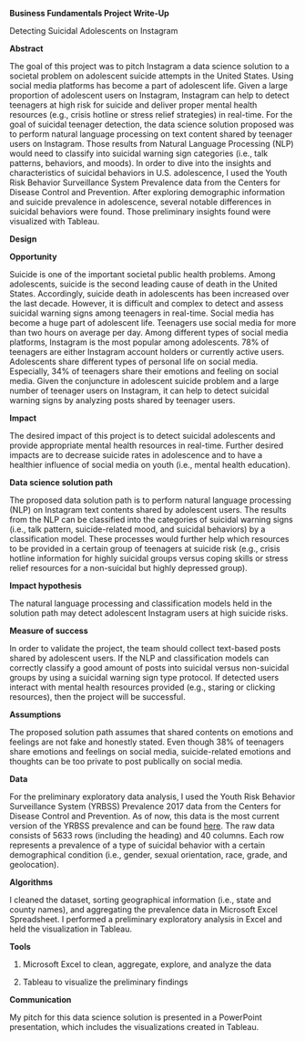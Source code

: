 **Business Fundamentals Project Write-Up**

Detecting Suicidal Adolescents on Instagram


**Abstract**

The goal of this project was to pitch Instagram a data science solution to a societal problem on adolescent suicide attempts in the United States. Using social media platforms has become a part of adolescent life. Given a large proportion of adolescent users on Instagram, Instagram can help to detect teenagers at high risk for suicide and deliver proper mental health resources (e.g., crisis hotline or stress relief strategies) in real-time. For the goal of suicidal teenager detection, the data science solution proposed was to perform natural language processing on text content shared by teenager users on Instagram. Those results from Natural Language Processing (NLP) would need to classify into suicidal warning sign categories (i.e., talk patterns, behaviors, and moods). In order to dive into the insights and characteristics of suicidal behaviors in U.S. adolescence, I used the Youth Risk Behavior Surveillance System Prevalence data from the Centers for Disease Control and Prevention. After exploring demographic information and suicide prevalence in adolescence, several notable differences in suicidal behaviors were found. Those preliminary insights found were visualized with Tableau.


**Design**

**Opportunity**

Suicide is one of the important societal public health problems. Among adolescents, suicide is the second leading cause of death in the United States. Accordingly, suicide death in adolescents has been increased over the last decade. However, it is difficult and complex to detect and assess suicidal warning signs among teenagers in real-time. Social media has become a huge part of adolescent life. Teenagers use social media for more than two hours on average per day. Among different types of social media platforms, Instagram is the most popular among adolescents. 78% of teenagers are either Instagram account holders or currently active users. Adolescents share different types of personal life on social media. Especially, 34% of teenagers share their emotions and feeling on social media. Given the conjuncture in adolescent suicide problem and a large number of teenager users on Instagram, it can help to detect suicidal warning signs by analyzing posts shared by teenager users. 

**Impact**

The desired impact of this project is to detect suicidal adolescents and provide appropriate mental health resources in real-time. Further desired impacts are to decrease suicide rates in adolescence and to have a healthier influence of social media on youth (i.e., mental health education).

**Data science solution path**

The proposed data solution path is to perform natural language processing (NLP) on Instagram text contents shared by adolescent users. The results from the NLP can be classified into the categories of suicidal warning signs (i.e., talk pattern, suicide-related mood, and suicidal behaviors) by a classification model. These processes would further help which resources to be provided in a certain group of teenagers at suicide risk (e.g., crisis hotline information for highly suicidal groups versus coping skills or stress relief resources for a non-suicidal but highly depressed group).

**Impact hypothesis**

The natural language processing and classification models held in the solution path may detect adolescent Instagram users at high suicide risks. 

**Measure of success**

In order to validate the project, the team should collect text-based posts shared by adolescent users. If the NLP and classification models can correctly classify a good amount of posts into suicidal versus non-suicidal groups by using a suicidal warning sign type protocol. If detected users interact with mental health resources provided (e.g., staring or clicking resources), then the project will be successful. 

**Assumptions**

The proposed solution path assumes that shared contents on emotions and feelings are not fake and honestly stated. Even though 38% of teenagers share emotions and feelings on social media, suicide-related emotions and thoughts can be too private to post publically on social media. 

**Data**

For the preliminary exploratory data analysis, I used the Youth Risk Behavior Surveillance System (YRBSS) Prevalence 2017 data from the Centers for Disease Control and Prevention. As of now, this data is the most current version of the YRBSS prevalence and can be found [here](https://chronicdata.cdc.gov/Youth-Risk-Behaviors/DASH-Youth-Risk-Behavior-Surveillance-System-YRBSS/q6p7-56au). The raw data consists of 5633 rows (including the heading) and 40 columns. Each row represents a prevalence of a type of suicidal behavior with a certain demographical condition (i.e., gender, sexual orientation, race, grade, and geolocation). 

**Algorithms**

I cleaned the dataset, sorting geographical information (i.e., state and county names), and aggregating the prevalence data in Microsoft Excel Spreadsheet. I performed a preliminary exploratory analysis in Excel and held the visualization in Tableau. 


**Tools**

1. Microsoft Excel to clean, aggregate, explore, and analyze the data

2. Tableau to visualize the preliminary findings


**Communication**

My pitch for this data science solution is presented in a PowerPoint presentation, which includes the visualizations created in Tableau.
